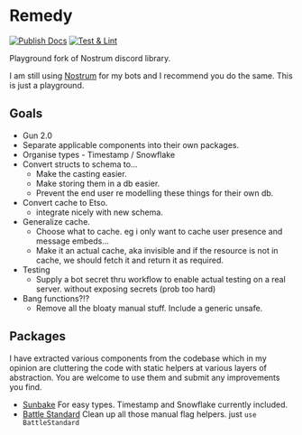 # Remedy

[![Publish Docs](https://github.com/bdanklin/remedy/actions/workflows/docs.yml/badge.svg?branch=master)](https://github.com/bdanklin/remedy/actions/workflows/docs.yml) [![Test & Lint](https://github.com/bdanklin/remedy/actions/workflows/test_and_lint.yml/badge.svg?branch=master)](https://github.com/bdanklin/remedy/actions/workflows/test_and_lint.yml)

Playground fork of Nostrum discord library.

I am still using [Nostrum](https://github.com/Kraigie/nostrum) for my bots and I recommend you do the same. This is just a playground.


## Goals

- Gun 2.0
- Separate applicable components into their own packages.
- Organise types - Timestamp / Snowflake
- Convert structs to schema to...
  - Make the casting easier.
  - Make storing them in a db easier.
  - Prevent the end user re modelling these things for their own db.
- Convert cache to Etso.
  - integrate nicely with new schema.
- Generalize cache.
  - Choose what to cache. eg i only want to cache user presence and message embeds...
  - Make it an actual cache, aka invisible and if the resource is not in cache, we should fetch it and return it as required.
- Testing
  - Supply a bot secret thru workflow to enable actual testing on a real server. without exposing secrets (prob too hard)
- Bang functions?!?
  - Remove all the bloaty manual stuff. Include a generic unsafe.


## Packages

I have extracted various components from the codebase which in my opinion are cluttering the code with static helpers at various layers of abstraction. You are welcome to use them and submit any improvements you find.

- [Sunbake](https://hex.pm/packages/sunbake) For easy types. Timestamp and Snowflake currently included.
- [Battle Standard](https://hex.pm/packages/battle_standard) Clean up all those manual flag helpers. just `use BattleStandard`
